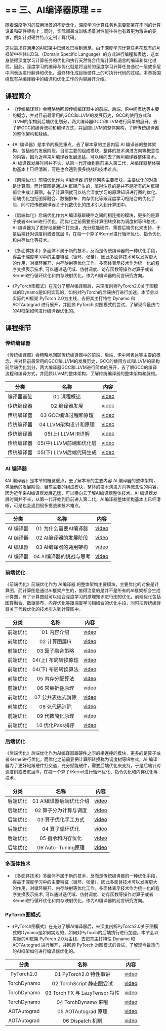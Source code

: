 <!--Copyright © ZOMI 适用于[License](https://github.com/chenzomi12/DeepLearningSystem)版权许可-->

# == 三、AI编译器原理 ==

随着深度学习的应用场景的不断泛化，深度学习计算任务也需要部署在不同的计算设备和硬件架构上；同时，实际部署或训练场景对性能往往也有着更为激进的要求，例如针对硬件特点定制计算代码。

这些需求在通用的AI框架中已经难已得到满足。由于深度学习计算任务在现有的AI框架中往往以DSL（Domain Specific Language）的方式进行编程和表达，这本身使得深度学习计算任务的优化和执行天然符合传统计算机语言的编译和优化过程。因此，深度学习的编译与优化就是将当前的深度学习计算任务通过一层或多层中间表达进行翻译和优化，最终转化成目标硬件上的可执行代码的过程。本章将围绕现有AI编译器中的编译和优化工作的内容展开介绍。

## 课程简介

- 《传统编译器》会粗略地回顾传统编译器中的前端、后端、IR中间表达等主要的概念，并对目前最常用的GCC和LLVM的发展历史，GCC的使用方式和LLVM的架构前后端优化划分，两大编译器GCC和LLVM进行简单的展开，去了解GCC的编译流程和编译方式，并回顾LLVM的整体架构，了解传统编译器的整体架构和脉络。

- 《AI 编译器》是本节的概览重点，去了解本章的主要内容 AI 编译器的整体架构，包括他的发展阶段，目前主要的组成模块，整体的技术演进方向等概念性的内容，因为近年来AI编译器发展迅猛，可以横向去了解AI编译器整体技术。AI 编译器发展时间并不长，从第一代开始到目前进入第二代，AI编译器整体架构基本上已经清晰，可是也会遇到很多挑战和技术难点。   

- 《前端优化》前端优化作为 AI编译器 的整体架构主要模块，主要优化的对象是计算图，而计算图是通过AI框架产生的，值得注意的是并不是所有的AI框架都会生成计算图，有了计算图就可以结合深度学习的原理知识进行图的优化。前端优化包括图算融合、数据排布、内存优化等跟深度学习相结合的优化手段，同时把传统编译器关于代数优化的技术引入到计算图中。

- 《后端优化》后端优化作为AI编译器跟硬件之间的相连接的模块，更多的是算子或者Kernel进行优化，而优化之前需要把计算图转换称为调度树等IR格式，AI 编译器为了更好地跟硬件打交道，充分赋能硬件，需要后端优化来支持，于是后端针对调度树或者底层IR，在每一个算子/Kernel进行循环优化、指令优化和内存优化等技术。

- 《多面体技术》多面体不属于新的技术，反而是传统编译器的一种优化手段，得益于深度学习中的主要特征（循环、张量），因此多面体技术可以发挥更大的作用，对循环展开、内存映射等优化工作。多面体表示技术作为统一化的程序变换表示技术, 可以通过迭代域、仿射调度、访存函数等操作对算子或者Kernel进行循环优化和内存映射优化，作为AI编译器的前言研究方向。

- 《PyTorch图模式》在充分了解AI编译器后，来深度剖析PyTorch2.0关于图模式的Dynamo是如何实现的，如何对PyTorch的后端执行进行加速。本节会以实际的AI框架 PyTorch 2.0为主线，去把其主打特性 Dynamo 和 AOTAutograd 进行展开，并回顾 PyTorch 对图模式的尝试，了解现今最热门的AI框架如何进行编译器优化的。

## 课程细节

### 传统编译器

《传统编译器》会粗略地回顾传统编译器中的前端、后端、IR中间表达等主要的概念，并对目前最常用的GCC和LLVM的发展历史，GCC的使用方式和LLVM的架构前后端优化划分，两大编译器GCC和LLVM进行简单的展开，去了解GCC的编译流程和编译方式，并回顾LLVM的整体架构，了解传统编译器的整体架构和脉络。

| 分类   | 名称               | 内容                                                                                                   |
|:-:|:-:|:-:|
| 编译器基础       | 01 课程概述                     | [video](https://www.bilibili.com/video/BV1D84y1y73v/)  |
| 传统编译器       | 02 编译器发展                 | [video](https://www.bilibili.com/video/BV1sM411C7Vr/)       |
| 传统编译器       | 03 GCC编译过程和原理               | [video](https://www.bilibili.com/video/BV1LR4y1f7et/)           |
| 传统编译器       | 04 LLVM架构设计和原理              | [video](https://www.bilibili.com/video/BV1CG4y1V7Dn/)          |
| 传统编译器       | 05(上) LLVM IR详解             | [video](https://www.bilibili.com/video/BV1LR4y1f7et/) |
| 传统编译器       | 05(中) LLVM前端和优化层            | [video](https://www.bilibili.com/video/BV1vd4y1t7vS)  |
| 传统编译器       | 05(下) LLVM后端代码生成            | [video](https://www.bilibili.com/video/BV1cd4y1b7ho)  |

### AI 编译器

《AI 编译器》是本节的概览重点，去了解本章的主要内容 AI 编译器的整体架构，包括他的发展阶段，目前主要的组成模块，整体的技术演进方向等概念性的内容，因为近年来AI编译器发展迅猛，可以横向去了解AI编译器整体技术。AI 编译器发展时间并不长，从第一代开始到目前进入第二代，AI编译器整体架构基本上已经清晰，可是也会遇到很多挑战和技术难点。   

| 分类   | 名称               | 内容                                                                                                   |
|:-:|:-:|:-:|
| AI 编译器      | 01 为什么需要AI编译器               | [video](https://www.bilibili.com/video/BV1pM41167KP)        |
| AI 编译器      | 02 AI编译器的发展阶段               | [video](https://www.bilibili.com/video/BV1QK411R7iy/)        |
| AI 编译器      | 03 AI编译器的通用架构               | [video](https://www.bilibili.com/video/BV1qD4y1Y73e/) |
| AI 编译器      | 04 AI编译器的挑战与思考              | [video](https://www.bilibili.com/video/BV1Hv4y1R7uc/)      |

### 前端优化

《前端优化》前端优化作为 AI编译器 的整体架构主要模块，主要优化的对象是计算图，而计算图是通过AI框架产生的，值得注意的是并不是所有的AI框架都会生成计算图，有了计算图就可以结合深度学习的原理知识进行图的优化。前端优化包括图算融合、数据排布、内存优化等跟深度学习相结合的优化手段，同时把传统编译器关于代数优化的技术引入到计算图中。

| 分类   | 名称               | 内容                                                                                                   |
|:-:|:-:|:-:|
| 前端优化        | 01 内容介绍                     | [video](https://www.bilibili.com/video/BV1ne411w7n2/)   |
| 前端优化        | 02 计算图层IR                   | [video](https://www.bilibili.com/video/BV1kV4y1w72W/)       |
| 前端优化        | 03 算子融合策略                   | [video](https://www.bilibili.com/video/BV1P24y1D7RV/)      |
| 前端优化        | 04(上) 布局转换原理                | [video](https://www.bilibili.com/video/BV1xK411z7Uw/) |
| 前端优化        | 04(下) 布局转换算法                | [video](https://www.bilibili.com/video/BV1gd4y1Y7dc/) |
| 前端优化        | 05 内存分配算法                   | [video]()                                                     |
| 前端优化        | 06 常量折叠原理                   | [video](https://www.bilibili.com/video/BV1P8411W7dY/)  |
| 前端优化        | 07 公共表达式消除                  | [video](https://www.bilibili.com/video/BV1rv4y1Q7tp/)            |
| 前端优化        | 08 死代码消除                    | [video](https://www.bilibili.com/video/BV1hD4y1h7nh/)            |
| 前端优化        | 09 代数简化原理                   | [video](https://www.bilibili.com/video/BV1g24y1Q7qC/)      |
| 前端优化        | 10 优化Pass排序                 | [video](https://www.bilibili.com/video/BV1L14y1P7ku/)        |

### 后端优化

《后端优化》后端优化作为AI编译器跟硬件之间的相连接的模块，更多的是算子或者Kernel进行优化，而优化之前需要把计算图转换称为调度树等IR格式，AI 编译器为了更好地跟硬件打交道，充分赋能硬件，需要后端优化来支持，于是后端针对调度树或者底层IR，在每一个算子/Kernel进行循环优化、指令优化和内存优化等技术。

| 分类   | 名称               | 内容                                                                                                   |
|:-:|:-:|:-:|
| 后端优化        | 01 AI编译器后端优化介绍              | [video](https://www.bilibili.com/video/BV17D4y177bP/)    |
| 后端优化        | 02 算子分为计算与调度                | [video](https://www.bilibili.com/video/BV1K84y1x7Be/)     |
| 后端优化        | 03 算子优化手工方式                 | [video](https://www.bilibili.com/video/BV1ZA411X7WZ/)    |
| 后端优化        | 04 算子循环优化                   | [video](https://www.bilibili.com/video/BV17D4y177bP/)        |
| 后端优化        | 05 指令和内存优化                  | [video](https://www.bilibili.com/video/BV11d4y1a7J6/)       |
| 后端优化        | 06 Auto-Tuning原理            | [video](https://www.bilibili.com/video/BV1uA411D7JF/)     |

### 多面体技术

- 《多面体技术》多面体不属于新的技术，反而是传统编译器的一种优化手段，得益于深度学习中的主要特征（循环、张量），因此多面体技术可以发挥更大的作用，对循环展开、内存映射等优化工作。多面体表示技术作为统一化的程序变换表示技术, 可以通过迭代域、仿射调度、访存函数等操作对算子或者Kernel进行循环优化和内存映射优化，作为AI编译器的前言研究方向。

### PyTorch图模式

- 《PyTorch图模式》在充分了解AI编译器后，来深度剖析PyTorch2.0关于图模式的Dynamo是如何实现的，如何对PyTorch的后端执行进行加速。本节会以实际的AI框架 PyTorch 2.0为主线，去把其主打特性 Dynamo 和 AOTAutograd 进行展开，并回顾 PyTorch 对图模式的尝试，了解现今最热门的AI框架如何进行编译器优化的。

| 分类   | 名称               | 内容                                                                                                   |
|:-:|:-:|:-:|
| PyTorch2.0  | 01 PyTorch2.0 特性串讲          | [video](https://www.bilibili.com/video/BV1p84y1675B/)    |
| TorchDynamo | 02 TorchScript 静态图尝试        | [video](https://www.bilibili.com/video/BV1JV4y1P7gB/)     |
| TorchDynamo | 03 Torch FX 与 LazyTensor 特性 | [video](https://www.bilibili.com/video/BV1944y1m7fU/)    |
| TorchDynamo | 04 TorchDynamo 来啦           | [video](https://www.bilibili.com/video/BV1Hv4y1R7uc/)    |
| AOTAutograd | 05 AOTAutograd 原理           | [video](https://www.bilibili.com/video/BV1Me4y1V7Ke/)    |
| AOTAutograd | 06 Dispatch 机制              | [video](https://www.bilibili.com/video/BV1L3411d7SM/)       |
